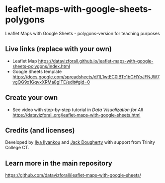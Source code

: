 # leaflet-maps-with-google-sheets-polygons
Leaflet Maps with Google Sheets - polygons-version for teaching purposes

## Live links (replace with your own)
- Leaflet Map https://datavizforall.github.io/leaflet-maps-with-google-sheets-polygons/index.html
- Google Sheets template https://docs.google.com/spreadsheets/d/1L1wtEC0lBTc1bGHYoJFNJW7vgQG9x1GqvxXRMa8gITE/edit#gid=0

## Create your own
- See video with step-by-step tutorial in *Data Visualization for All* https://datavizforall.org/leaflet-maps-with-google-sheets.html

## Credits (and licenses)
Developed by [Ilya Ilyankou](https://github.com/ilyankou) and [Jack Dougherty](https://github.com/jackdougherty) with support from Trinity College CT.

## Learn more in the main repository
https://github.com/datavizforall/leaflet-maps-with-google-sheets/
